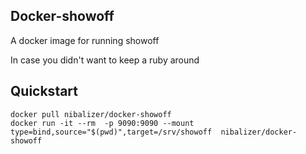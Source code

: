 ## Docker-showoff

A docker image for running showoff

In case you didn't want to keep a ruby around


## Quickstart

```shell
docker pull nibalizer/docker-showoff
docker run -it --rm  -p 9090:9090 --mount type=bind,source="$(pwd)",target=/srv/showoff  nibalizer/docker-showoff
```


